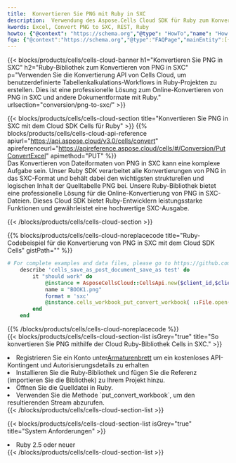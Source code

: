 ```yaml
---
title:  Konvertieren Sie PNG mit Ruby in SXC
description:  Verwendung des Aspose.Cells Cloud SDK für Ruby zum Konvertieren einer Datei im PNG-Format in eine SXC-Formatdatei.
kwords: Excel, Convert PNG to SXC, REST, Ruby
howto: {"@context": "https://schema.org","@type": "HowTo","name": "How to convert PNG to SXC using the Cells Cloud Ruby library.","description": "How to convert PNG to SXC using the Cells Cloud Ruby library.","image": {"@type": "ImageObject"},"url": "/ruby/conversion/png-to-sxc/","step": [{ "@type": "HowToStep","name": "How to convert PNG to SXC using the Cells Cloud Ruby library. step 1", "image": {"@type": "ImageObject",},"url": "/ruby/conversion/png-to-sxc/","text": "Register an account at <a href='https://dashboard.aspose.cloud/'>Dashboard</a> to get free API quota & authorization details",},{ "@type": "HowToStep","name": "How to convert PNG to SXC using the Cells Cloud Ruby library. step 1", "image": {"@type": "ImageObject",},"url": "/ruby/conversion/png-to-sxc/","text": "Install Ruby library and add the reference (import the library) to your project.",},{ "@type": "HowToStep","name": "How to convert PNG to SXC using the Cells Cloud Ruby library. step 1", "image": {"@type": "ImageObject",},"url": "/ruby/conversion/png-to-sxc/","text": "Open the source file in Ruby.",},{ "@type": "HowToStep","name": "How to convert PNG to SXC using the Cells Cloud Ruby library. step 1", "image": {"@type": "ImageObject",},"url": "/ruby/conversion/png-to-sxc/","text": "Use the `put_convert_workbook` method to retrieve the resulting stream.",}, ],"supply": {"@type": "HowToSupply","name": "document"},"tool": [{"@type": "HowToTool","name": "RubyMine, Visual Studio Code, Aptana Studio, NetBeans"},{"@type": "HowToTool","name": "Aspose Cells"}],"totalTime": "PT6M"}
fqa: {"@context":"https://schema.org","@type":"FAQPage","mainEntity":[{"@type":"Question","name":"Why convert file formats in C# using REST API?","acceptedAnswer":{"@type":"Answer","text":"Documents are encoded in many ways, and some files may be incompatible with the software you use. To open and read such files, just convert them to appropriate file formats.<br/><ol><li>Install .NET SDK and add the reference (import the library) to your project.</li><li>Open the source file in C# using REST API.</li><li>Call the PutConvertWorkbookRequest() method, passing an output filename with required extension.</li><li>Get the result of conversion as a separate file.</li></ol>"}},{"@type":"Question","name":"What file formats can I convert with your C# library?","acceptedAnswer":{"@type":"Answer","text":"We support a variety of file formats for conversion using .NET library, including XLSX, Excel, xls , PDF, CSV, HTML, Markdown, XML, PNG, JPG, TIFF, Json, TXT and many more."}},{"@type":"Question","name":"What is the maximum allowed file size for conversion using this .NET library?","acceptedAnswer":{"@type":"Answer","text":"There are no file size limits for format conversions using .NET library."}}]}
---
```

{{< blocks/products/cells/cells-cloud-banner h1="Konvertieren Sie PNG in SXC" h2="Ruby-Bibliothek zum Konvertieren von PNG in SXC" p="Verwenden Sie die Konvertierung API von Cells Cloud, um benutzerdefinierte Tabellenkalkulations-Workflows in Ruby-Projekten zu erstellen. Dies ist eine professionelle Lösung zum Online-Konvertieren von PNG in SXC und andere Dokumentformate mit Ruby." urlsection="conversion/png-to-sxc/" >}}

{{< blocks/products/cells/cells-cloud-section title="Konvertieren Sie PNG in SXC mit dem Cloud SDK Cells für Ruby" >}}
{{% blocks/products/cells/cells-cloud-api-reference apiurl="https://api.aspose.cloud/v3.0/cells/convert" apireferenceurl="https://apireference.aspose.cloud/cells/#/Conversion/PutConvertExcel" apimethod="PUT" %}}
<br/>
Das Konvertieren von Dateiformaten von PNG in SXC kann eine komplexe Aufgabe sein. Unser Ruby SDK verarbeitet alle Konvertierungen von PNG in das SXC-Format und behält dabei den wichtigsten strukturellen und logischen Inhalt der Quelltabelle PNG bei. Unsere Ruby-Bibliothek bietet eine professionelle Lösung für die Online-Konvertierung von PNG in SXC-Dateien. Dieses Cloud SDK bietet Ruby-Entwicklern leistungsstarke Funktionen und gewährleistet eine hochwertige SXC-Ausgabe.

{{< /blocks/products/cells/cells-cloud-section >}}

{{% blocks/products/cells/cells-cloud-noreplacecode title="Ruby-Codebeispiel für die Konvertierung von PNG in SXC mit dem Cloud SDK Cells" gistPath="" %}}
 
```ruby
# For complete examples and data files, please go to https://github.com/aspose-cells-cloud/aspose-cells-cloud-ruby/
    describe 'cells_save_as_post_document_save_as test' do
        it "should work" do
            @instance = AsposeCellsCloud::CellsApi.new($client_id,$client_secret,"v3.0","https://api.aspose.cloud/")
            name = "BOOK1.png"
            format = 'sxc'
            @instance.cells_workbook_put_convert_workbook( ::File.open(File.expand_path("data/"+name),"r")  {|io| io.read(io.size) },{:format=>format})     
        end
    end
```
 
{{% /blocks/products/cells/cells-cloud-noreplacecode %}}
<br/>
{{< blocks/products/cells/cells-cloud-section-list isGrey="true" title="So konvertieren Sie PNG mithilfe der Cloud Ruby-Bibliothek Cells in SXC." >}}
<li> Registrieren Sie ein Konto unter<a href="https://dashboard.aspose.cloud/">Armaturenbrett</a> um ein kostenloses API-Kontingent und Autorisierungsdetails zu erhalten</li>
<li>Installieren Sie die Ruby-Bibliothek und fügen Sie die Referenz (importieren Sie die Bibliothek) zu Ihrem Projekt hinzu.</li>
<li>Öffnen Sie die Quelldatei in Ruby.</li>
<li>Verwenden Sie die Methode `put_convert_workbook`, um den resultierenden Stream abzurufen.</li>
{{< /blocks/products/cells/cells-cloud-section-list >}}

{{< blocks/products/cells/cells-cloud-section-list isGrey="true" title="System Anforderungen" >}}
<li>Ruby 2.5 oder neuer</li>
{{< /blocks/products/cells/cells-cloud-section-list >}}
